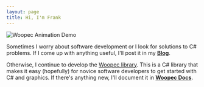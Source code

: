 ```yaml
---
layout: page
title: Hi, I'm Frank
---
```


![Woopec Animation Demo](woopec_docs/WoopecAnimation.gif)

Sometimes I worry about software development or I look for solutions to C# problems. 
If I come up with anything useful, I'll post it in my **[Blog](/blog.html)**.

Otherwise, I continue to develop the [Woopec library](https://www.nuget.org/packages/Woopec.wpf).
This is a C# library that makes it easy (hopefully) for novice software developers to get started with C# and graphics.
If there's anything new, I'll document it  in **[Woopec Docs](/woopec-docs-index.html)**.

